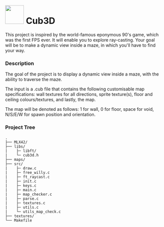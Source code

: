 <h1>
  <img src="https://media1.tenor.com/m/PY-UvhqJ6OcAAAAd/captain-marvel-goose.gif" width="60px"> Cub3D
</h1>

<p>
  This project is inspired by the world-famous eponymous 90's game, which was the first FPS ever. It will enable you to explore ray-casting. Your goal will be to make a dynamic view inside a maze, in which you'll have to find your way.
</p>

<h3>Description</h3>
The goal of the project is to display a dynamic view inside a maze, with the ability to traverse the maze.

The input is a .cub file that contains the following customisable map specifications: wall textures for all directions, sprite texture(s), floor and ceiling colours/textures, and lastly, the map.

The map will be denoted as follows: 1 for wall, 0 for floor, space for void, N/S/E/W for spawn position and orientation.

<h3>Project Tree</h3>

```
.
├── MLX42/
├── libs/
|    ├─ libft/
|    └─ cub3d.h
├── maps/
├── src/
|    ├─ draw.c
|    ├─ free_willy.c
|    ├─ ft_raycast.c
|    ├─ init.c
|    ├─ keys.c
|    ├─ main.c
|    ├─ map_checker.c
|    ├─ parse.c
|    ├─ textures.c
|    ├─ utils.c
|    └─ utils_map_check.c
├── textures/
└── Makefile
```
